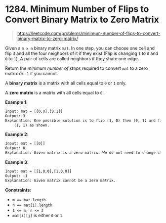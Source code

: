 # 1284. Minimum Number of Flips to Convert Binary Matrix to Zero Matrix

> <https://leetcode.com/problems/minimum-number-of-flips-to-convert-binary-matrix-to-zero-matrix/>

Given a `m x n` binary matrix `mat`. In one step, you can choose one cell and
flip it and all the four neighbors of it if they exist (Flip is changing `1` to
`0` and `0` to `1`). A pair of cells are called neighbors if they share one
edge.

Return the *minimum number of steps* required to convert `mat` to a zero matrix
or `-1` if you cannot.

A **binary matrix** is a matrix with all cells equal to `0` or `1` only.

A **zero matrix** is a matrix with all cells equal to `0`.

**Example 1**:

```txt
Input: mat = [[0,0],[0,1]]
Output: 3
Explanation: One possible solution is to flip (1, 0) then (0, 1) and finally
    (1, 1) as shown.
```

**Example 2**:

```txt
Input: mat = [[0]]
Output: 0
Explanation: Given matrix is a zero matrix. We do not need to change it.
```

**Example 3**:

```txt
Input: mat = [[1,0,0],[1,0,0]]
Output: -1
Explanation: Given matrix cannot be a zero matrix.
```

**Constraints**:

- `m == mat.length`
- `n == mat[i].length`
- `1 <= m, n <= 3`
- `mat[i][j]` is either `0` or `1`.
